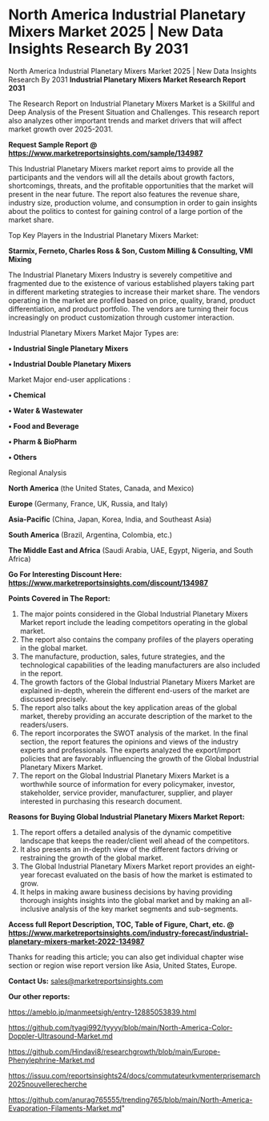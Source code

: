 # North America Industrial Planetary Mixers Market 2025 | New Data Insights Research By 2031
North America Industrial Planetary Mixers Market 2025 | New Data Insights Research By 2031
<strong>Industrial Planetary Mixers Market Research Report 2031</strong>

The Research Report on Industrial Planetary Mixers Market is a Skillful and Deep Analysis of the Present Situation and Challenges. This research report also analyzes other important trends and market drivers that will affect market growth over 2025-2031.

<strong>Request Sample Report @ <a href=https://www.marketreportsinsights.com/sample/134987>https://www.marketreportsinsights.com/sample/134987</a></strong>

This Industrial Planetary Mixers market report aims to provide all the participants and the vendors will all the details about growth factors, shortcomings, threats, and the profitable opportunities that the market will present in the near future. The report also features the revenue share, industry size, production volume, and consumption in order to gain insights about the politics to contest for gaining control of a large portion of the market share.

Top Key Players in the Industrial Planetary Mixers Market:

<strong>Starmix, Ferneto, Charles Ross & Son, Custom Milling & Consulting, VMI Mixing</strong>

The Industrial Planetary Mixers Industry is severely competitive and fragmented due to the existence of various established players taking part in different marketing strategies to increase their market share. The vendors operating in the market are profiled based on price, quality, brand, product differentiation, and product portfolio. The vendors are turning their focus increasingly on product customization through customer interaction.

Industrial Planetary Mixers Market Major Types are:

<strong>• Industrial Single Planetary Mixers

• Industrial Double Planetary Mixers</strong>

Market Major end-user applications :

<strong>• Chemical

• Water & Wastewater

• Food and Beverage

• Pharm & BioPharm

• Others</strong>

Regional Analysis

</u><strong><b>North America</b></strong> (the United States, Canada, and Mexico)

<strong><b>Europe </b></strong>(Germany, France, UK, Russia, and Italy)

<strong><b>Asia-Pacific</b></strong> (China, Japan, Korea, India, and Southeast Asia)

<strong><b>South America</b></strong> (Brazil, Argentina, Colombia, etc.)

<strong><b>The Middle East and Africa</b></strong> (Saudi Arabia, UAE, Egypt, Nigeria, and South Africa)

<strong>Go For Interesting Discount Here: <a href=https://www.marketreportsinsights.com/discount/134987>https://www.marketreportsinsights.com/discount/134987</a></strong>

<strong>Points Covered in The Report:</strong>
<ol>
  <li>The major points considered in the Global Industrial Planetary Mixers Market report include the leading competitors operating in the global market.</li>
  <li>The report also contains the company profiles of the players operating in the global market.</li>
  <li>The manufacture, production, sales, future strategies, and the technological capabilities of the leading manufacturers are also included in the report.</li>
  <li>The growth factors of the Global Industrial Planetary Mixers Market are explained in-depth, wherein the different end-users of the market are discussed precisely.</li>
  <li>The report also talks about the key application areas of the global market, thereby providing an accurate description of the market to the readers/users.</li>
  <li>The report incorporates the SWOT analysis of the market. In the final section, the report features the opinions and views of the industry experts and professionals. The experts analyzed the export/import policies that are favorably influencing the growth of the Global Industrial Planetary Mixers Market.</li>
  <li>The report on the Global Industrial Planetary Mixers Market is a worthwhile source of information for every policymaker, investor, stakeholder, service provider, manufacturer, supplier, and player interested in purchasing this research document.</li>
</ol>
<strong>Reasons for Buying Global Industrial Planetary Mixers Market Report:</strong>

<ol>
  <li>The report offers a detailed analysis of the dynamic competitive landscape that keeps the reader/client well ahead of the competitors.</li>
  <li>It also presents an in-depth view of the different factors driving or restraining the growth of the global market.</li>
  <li>The Global Industrial Planetary Mixers Market report provides an eight-year forecast evaluated on the basis of how the market is estimated to grow.</li>
  <li>It helps in making aware business decisions by having providing thorough insights insights into the global market and by making an all-inclusive analysis of the key market segments and sub-segments.</li>
</ol>
<strong>Access full Report Description, TOC, Table of Figure, Chart, etc. @ <a href=https://www.marketreportsinsights.com/industry-forecast/industrial-planetary-mixers-market-2022-134987>https://www.marketreportsinsights.com/industry-forecast/industrial-planetary-mixers-market-2022-134987</a></strong>


Thanks for reading this article; you can also get individual chapter wise section or region wise report version like Asia, United States, Europe.

<strong>Contact Us:</strong>
sales@marketreportsinsights.com

<strong>Our other reports:</strong>

<a href=https://ameblo.jp/manmeetsigh/entry-12885053839.html>https://ameblo.jp/manmeetsigh/entry-12885053839.html</a>

<a href=https://github.com/tyagi992/tyyyy/blob/main/North-America-Color-Doppler-Ultrasound-Market.md>https://github.com/tyagi992/tyyyy/blob/main/North-America-Color-Doppler-Ultrasound-Market.md</a>

<a href=https://github.com/Hindavi8/researchgrowth/blob/main/Europe-Phenylephrine-Market.md>https://github.com/Hindavi8/researchgrowth/blob/main/Europe-Phenylephrine-Market.md</a>

<a href=https://issuu.com/reportsinsights24/docs/commutateurkvmenterprisemarch2025nouvellerecherche>https://issuu.com/reportsinsights24/docs/commutateurkvmenterprisemarch2025nouvellerecherche</a>

<a href=https://github.com/anurag765555/trending765/blob/main/North-America-Evaporation-Filaments-Market.md>https://github.com/anurag765555/trending765/blob/main/North-America-Evaporation-Filaments-Market.md</a>"
